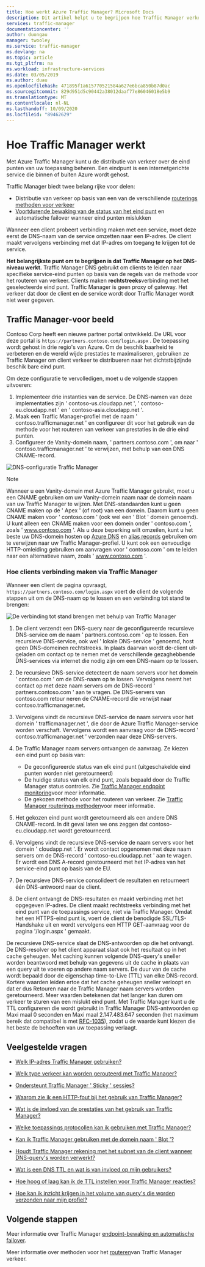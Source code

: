 ```yaml
---
title: Hoe werkt Azure Traffic Manager? Microsoft Docs
description: Dit artikel helpt u te begrijpen hoe Traffic Manager verkeer routeert voor hoge prestaties en beschik baarheid van uw webtoepassingen
services: traffic-manager
documentationcenter: ''
author: duongau
manager: twooley
ms.service: traffic-manager
ms.devlang: na
ms.topic: article
ms.tgt_pltfrm: na
ms.workload: infrastructure-services
ms.date: 03/05/2019
ms.author: duau
ms.openlocfilehash: 471895f1a615770521584a627e6bca850b87d0ac
ms.sourcegitcommit: 829d951d5c90442a38012daaf77e86046018e5b9
ms.translationtype: MT
ms.contentlocale: nl-NL
ms.lasthandoff: 10/09/2020
ms.locfileid: "89462629"
---
```

# <a name="how-traffic-manager-works"></a>Hoe Traffic Manager werkt

Met Azure Traffic Manager kunt u de distributie van verkeer over de eind punten van uw toepassing beheren. Een eindpunt is een internetgerichte service die binnen of buiten Azure wordt gehost.

Traffic Manager biedt twee belang rijke voor delen:

- Distributie van verkeer op basis van een van de verschillende [routerings methoden voor verkeer](traffic-manager-routing-methods.md)
- [Voortdurende bewaking van de status van het eind punt](traffic-manager-monitoring.md) en automatische failover wanneer eind punten mislukken

Wanneer een client probeert verbinding maken met een service, moet deze eerst de DNS-naam van de service omzetten naar een IP-adres. De client maakt vervolgens verbinding met dat IP-adres om toegang te krijgen tot de service.

**Het belangrijkste punt om te begrijpen is dat Traffic Manager op het DNS-niveau werkt.**  Traffic Manager DNS gebruikt om clients te leiden naar specifieke service-eind punten op basis van de regels van de methode voor het routeren van verkeer. Clients maken **rechtstreeks**verbinding met het geselecteerde eind punt. Traffic Manager is geen proxy of gateway. Het verkeer dat door de client en de service wordt door Traffic Manager wordt niet weer gegeven.

## <a name="traffic-manager-example"></a>Traffic Manager-voor beeld

Contoso Corp heeft een nieuwe partner portal ontwikkeld. De URL voor deze portal is `https://partners.contoso.com/login.aspx` . De toepassing wordt gehost in drie regio's van Azure. Om de beschik baarheid te verbeteren en de wereld wijde prestaties te maximaliseren, gebruiken ze Traffic Manager om client verkeer te distribueren naar het dichtstbijzijnde beschik bare eind punt.

Om deze configuratie te vervolledigen, moet u de volgende stappen uitvoeren:

1. Implementeer drie instanties van de service. De DNS-namen van deze implementaties zijn ' contoso-us.cloudapp.net ', ' contoso-eu.cloudapp.net ' en ' contoso-asia.cloudapp.net '.
1. Maak een Traffic Manager-profiel met de naam ' contoso.trafficmanager.net ' en configureer dit voor het gebruik van de methode voor het routeren van verkeer van prestaties in de drie eind punten.
1. Configureer de Vanity-domein naam, ' partners.contoso.com ', om naar ' contoso.trafficmanager.net ' te verwijzen, met behulp van een DNS CNAME-record.

![DNS-configuratie Traffic Manager][1]

> [!NOTE]
> Wanneer u een Vanity-domein met Azure Traffic Manager gebruikt, moet u een CNAME gebruiken om uw Vanity-domein naam naar de domein naam van uw Traffic Manager te wijzen. Met DNS-standaarden kunt u geen CNAME maken op de ' Apex ' (of root) van een domein. Daarom kunt u geen CNAME maken voor ' contoso.com ' (ook wel een ' Blot ' domein genoemd). U kunt alleen een CNAME maken voor een domein onder ' contoso.com ', zoals ' www.contoso.com '. Als u deze beperking wilt omzeilen, kunt u het beste uw DNS-domein hosten op [Azure DNS](../dns/dns-overview.md) en [alias records](../dns/tutorial-alias-tm.md) gebruiken om te verwijzen naar uw Traffic Manager-profiel. U kunt ook een eenvoudige HTTP-omleiding gebruiken om aanvragen voor ' contoso.com ' om te leiden naar een alternatieve naam, zoals ' www.contoso.com '.

### <a name="how-clients-connect-using-traffic-manager"></a>Hoe clients verbinding maken via Traffic Manager

Wanneer een client de pagina opvraagt, `https://partners.contoso.com/login.aspx` voert de client de volgende stappen uit om de DNS-naam op te lossen en een verbinding tot stand te brengen:

![De verbinding tot stand brengen met behulp van Traffic Manager][2]

1. De client verzendt een DNS-query naar de geconfigureerde recursieve DNS-service om de naam ' partners.contoso.com ' op te lossen. Een recursieve DNS-service, ook wel ' lokale DNS-service ' genoemd, host geen DNS-domeinen rechtstreeks. In plaats daarvan wordt de-client uit-geladen om contact op te nemen met de verschillende gezaghebbende DNS-services via internet die nodig zijn om een DNS-naam op te lossen.
2. De recursieve DNS-service detecteert de naam servers voor het domein ' contoso.com ' om de DNS-naam op te lossen. Vervolgens neemt het contact op met deze naam servers om de DNS-record ' partners.contoso.com ' aan te vragen. De DNS-servers van contoso.com retour neren de CNAME-record die verwijst naar contoso.trafficmanager.net.
3. Vervolgens vindt de recursieve DNS-service de naam servers voor het domein ' trafficmanager.net ', die door de Azure Traffic Manager-service worden verschaft. Vervolgens wordt een aanvraag voor de DNS-record ' contoso.trafficmanager.net ' verzonden naar deze DNS-servers.
4. De Traffic Manager naam servers ontvangen de aanvraag. Ze kiezen een eind punt op basis van:

    - De geconfigureerde status van elk eind punt (uitgeschakelde eind punten worden niet geretourneerd)
    - De huidige status van elk eind punt, zoals bepaald door de Traffic Manager status controles. Zie [Traffic Manager endpoint monitoring](traffic-manager-monitoring.md)voor meer informatie.
    - De gekozen methode voor het routeren van verkeer. Zie [Traffic Manager routerings methoden](traffic-manager-routing-methods.md)voor meer informatie.

5. Het gekozen eind punt wordt geretourneerd als een andere DNS CNAME-record. In dit geval laten we ons zeggen dat contoso-eu.cloudapp.net wordt geretourneerd.
6. Vervolgens vindt de recursieve DNS-service de naam servers voor het domein ' cloudapp.net '. Er wordt contact opgenomen met deze naam servers om de DNS-record ' contoso-eu.cloudapp.net ' aan te vragen. Er wordt een DNS A-record geretourneerd met het IP-adres van het service-eind punt op basis van de EU.
7. De recursieve DNS-service consolideert de resultaten en retourneert één DNS-antwoord naar de client.
8. De client ontvangt de DNS-resultaten en maakt verbinding met het opgegeven IP-adres. De client maakt rechtstreeks verbinding met het eind punt van de toepassings service, niet via Traffic Manager. Omdat het een HTTPS-eind punt is, voert de client de benodigde SSL/TLS-Handshake uit en wordt vervolgens een HTTP GET-aanvraag voor de pagina '/login.aspx ' gemaakt.

De recursieve DNS-service slaat de DNS-antwoorden op die het ontvangt. De DNS-resolver op het client apparaat slaat ook het resultaat op in het cache geheugen. Met caching kunnen volgende DNS-query's sneller worden beantwoord met behulp van gegevens uit de cache in plaats van een query uit te voeren op andere naam servers. De duur van de cache wordt bepaald door de eigenschap time-to-Live (TTL) van elke DNS-record. Kortere waarden leiden ertoe dat het cache geheugen sneller verloopt en dat er dus Retouren naar de Traffic Manager naam servers worden geretourneerd. Meer waarden betekenen dat het langer kan duren om verkeer te sturen van een mislukt eind punt. Met Traffic Manager kunt u de TTL configureren die wordt gebruikt in Traffic Manager DNS-antwoorden op Maxi maal 0 seconden en Maxi maal 2.147.483.647 seconden (het maximum bereik dat compatibel is met [RFC-1035](https://www.ietf.org/rfc/rfc1035.txt)), zodat u de waarde kunt kiezen die het beste de behoeften van uw toepassing verlaagt.

## <a name="faqs"></a>Veelgestelde vragen

* [Welk IP-adres Traffic Manager gebruiken?](https://docs.microsoft.com/azure/traffic-manager/traffic-manager-faqs#what-ip-address-does-traffic-manager-use)

* [Welk type verkeer kan worden gerouteerd met Traffic Manager?](https://docs.microsoft.com/azure/traffic-manager/traffic-manager-faqs#what-types-of-traffic-can-be-routed-using-traffic-manager)

* [Ondersteunt Traffic Manager ' Sticky ' sessies?](https://docs.microsoft.com/azure/traffic-manager/traffic-manager-faqs#does-traffic-manager-support-sticky-sessions)

* [Waarom zie ik een HTTP-fout bij het gebruik van Traffic Manager?](https://docs.microsoft.com/azure/traffic-manager/traffic-manager-faqs#why-am-i-seeing-an-http-error-when-using-traffic-manager)

* [Wat is de invloed van de prestaties van het gebruik van Traffic Manager?](https://docs.microsoft.com/azure/traffic-manager/traffic-manager-faqs#what-is-the-performance-impact-of-using-traffic-manager)

* [Welke toepassings protocollen kan ik gebruiken met Traffic Manager?](https://docs.microsoft.com/azure/traffic-manager/traffic-manager-faqs#what-application-protocols-can-i-use-with-traffic-manager)

* [Kan ik Traffic Manager gebruiken met de domein naam ' Blot '?](https://docs.microsoft.com/azure/traffic-manager/traffic-manager-faqs#can-i-use-traffic-manager-with-a-naked-domain-name)

* [Houdt Traffic Manager rekening met het subnet van de client wanneer DNS-query's worden verwerkt?](https://docs.microsoft.com/azure/traffic-manager/traffic-manager-faqs#does-traffic-manager-consider-the-client-subnet-address-when-handling-dns-queries)

* [Wat is een DNS TTL en wat is van invloed op mijn gebruikers?](https://docs.microsoft.com/azure/traffic-manager/traffic-manager-faqs#what-is-dns-ttl-and-how-does-it-impact-my-users)

* [Hoe hoog of laag kan ik de TTL instellen voor Traffic Manager reacties?](https://docs.microsoft.com/azure/traffic-manager/traffic-manager-faqs#how-high-or-low-can-i-set-the-ttl-for-traffic-manager-responses)

* [Hoe kan ik inzicht krijgen in het volume van query's die worden verzonden naar mijn profiel?](https://docs.microsoft.com/azure/traffic-manager/traffic-manager-faqs#how-can-i-understand-the-volume-of-queries-coming-to-my-profile)

## <a name="next-steps"></a>Volgende stappen

Meer informatie over Traffic Manager [endpoint-bewaking en automatische failover](traffic-manager-monitoring.md).

Meer informatie over methoden voor het [routeren](traffic-manager-routing-methods.md)van Traffic Manager verkeer.

<!--Image references-->
[1]: ./media/traffic-manager-how-traffic-manager-works/dns-configuration.png
[2]: ./media/traffic-manager-how-traffic-manager-works/flow.png

